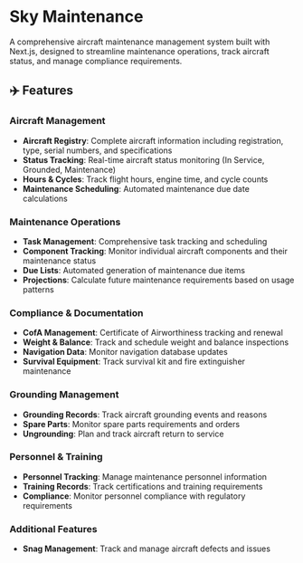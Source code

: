 # Sky Maintenance

A comprehensive aircraft maintenance management system built with Next.js, designed to streamline maintenance operations, track aircraft status, and manage compliance requirements.

## ✈️ Features

### Aircraft Management
- **Aircraft Registry**: Complete aircraft information including registration, type, serial numbers, and specifications
- **Status Tracking**: Real-time aircraft status monitoring (In Service, Grounded, Maintenance)
- **Hours & Cycles**: Track flight hours, engine time, and cycle counts
- **Maintenance Scheduling**: Automated maintenance due date calculations

### Maintenance Operations
- **Task Management**: Comprehensive task tracking and scheduling
- **Component Tracking**: Monitor individual aircraft components and their maintenance status
- **Due Lists**: Automated generation of maintenance due items
- **Projections**: Calculate future maintenance requirements based on usage patterns

### Compliance & Documentation
- **CofA Management**: Certificate of Airworthiness tracking and renewal
- **Weight & Balance**: Track and schedule weight and balance inspections
- **Navigation Data**: Monitor navigation database updates
- **Survival Equipment**: Track survival kit and fire extinguisher maintenance

### Grounding Management
- **Grounding Records**: Track aircraft grounding events and reasons
- **Spare Parts**: Monitor spare parts requirements and orders
- **Ungrounding**: Plan and track aircraft return to service

### Personnel & Training
- **Personnel Tracking**: Manage maintenance personnel information
- **Training Records**: Track certifications and training requirements
- **Compliance**: Monitor personnel compliance with regulatory requirements

### Additional Features
- **Snag Management**: Track and manage aircraft defects and issues


